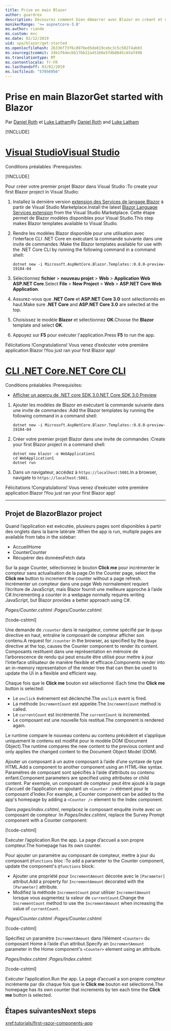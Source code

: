 ```yaml
---
title: Prise en main Blazor
author: guardrex
description: Découvrez comment bien démarrer avec Blazor en créant et modifiant un projet Blazor.
monikerRange: '>= aspnetcore-3.0'
ms.author: riande
ms.custom: mvc
ms.date: 02/12/2019
uid: spa/blazor/get-started
ms.openlocfilehash: 26336f73f6c8976ed5de819cebc3c5c50274ab03
ms.sourcegitcommit: 24b1f6decbb17bb22a45166e5fdb0845c65af498
ms.translationtype: MT
ms.contentlocale: fr-FR
ms.lasthandoff: 03/01/2019
ms.locfileid: "57056956"
---
```

# <a name="get-started-with-blazor"></a><span data-ttu-id="5fb14-103">Prise en main Blazor</span><span class="sxs-lookup"><span data-stu-id="5fb14-103">Get started with Blazor</span></span>

<span data-ttu-id="5fb14-104">Par [Daniel Roth](https://github.com/danroth27) et [Luke Latham](https://github.com/guardrex)</span><span class="sxs-lookup"><span data-stu-id="5fb14-104">By [Daniel Roth](https://github.com/danroth27) and [Luke Latham](https://github.com/guardrex)</span></span>

[!INCLUDE[](~/includes/razor-components-preview-notice.md)]

# <a name="visual-studiotabvisual-studio"></a>[<span data-ttu-id="5fb14-105">Visual Studio</span><span class="sxs-lookup"><span data-stu-id="5fb14-105">Visual Studio</span></span>](#tab/visual-studio)

<span data-ttu-id="5fb14-106">Conditions préalables :</span><span class="sxs-lookup"><span data-stu-id="5fb14-106">Prerequisites:</span></span>

[!INCLUDE[](~/includes/net-core-prereqs-vs-3.0.md)]

<span data-ttu-id="5fb14-107">Pour créer votre premier projet Blazor dans Visual Studio :</span><span class="sxs-lookup"><span data-stu-id="5fb14-107">To create your first Blazor project in Visual Studio:</span></span>

1. <span data-ttu-id="5fb14-108">Installez la dernière version [extension des Services de langage Blazor](https://go.microsoft.com/fwlink/?linkid=870389) à partir de Visual Studio Marketplace.</span><span class="sxs-lookup"><span data-stu-id="5fb14-108">Install the latest [Blazor Language Services extension](https://go.microsoft.com/fwlink/?linkid=870389) from the Visual Studio Marketplace.</span></span> <span data-ttu-id="5fb14-109">Cette étape permet de Blazor modèles disponibles pour Visual Studio.</span><span class="sxs-lookup"><span data-stu-id="5fb14-109">This step makes Blazor templates available to Visual Studio.</span></span>
1. <span data-ttu-id="5fb14-110">Rendre les modèles Blazor disponible pour une utilisation avec l’interface CLI .NET Core en exécutant la commande suivante dans une invite de commandes :</span><span class="sxs-lookup"><span data-stu-id="5fb14-110">Make the Blazor templates available for use with the .NET Core CLI by running the following command in a command shell:</span></span>

   ```console
   dotnet new -i Microsoft.AspNetCore.Blazor.Templates::0.8.0-preview-19104-04
   ```

1. <span data-ttu-id="5fb14-111">Sélectionnez **fichier** > **nouveau projet** > **Web** > **Application Web ASP.NET Core**.</span><span class="sxs-lookup"><span data-stu-id="5fb14-111">Select **File** > **New Project** > **Web** > **ASP.NET Core Web Application**.</span></span>
1. <span data-ttu-id="5fb14-112">Assurez-vous que **.NET Core** et **ASP.NET Core 3.0** sont sélectionnés en haut.</span><span class="sxs-lookup"><span data-stu-id="5fb14-112">Make sure **.NET Core** and **ASP.NET Core 3.0** are selected at the top.</span></span>
1. <span data-ttu-id="5fb14-113">Choisissez le modèle **Blazor** et sélectionnez **OK**.</span><span class="sxs-lookup"><span data-stu-id="5fb14-113">Choose the **Blazor** template and select **OK**.</span></span>
1. <span data-ttu-id="5fb14-114">Appuyez sur **F5** pour exécuter l'application.</span><span class="sxs-lookup"><span data-stu-id="5fb14-114">Press **F5** to run the app.</span></span>

<span data-ttu-id="5fb14-115">Félicitations !</span><span class="sxs-lookup"><span data-stu-id="5fb14-115">Congratulations!</span></span> <span data-ttu-id="5fb14-116">Vous venez d’exécuter votre première application Blazor !</span><span class="sxs-lookup"><span data-stu-id="5fb14-116">You just ran your first Blazor app!</span></span>

<!--

# [Visual Studio Code](#tab/visual-studio-code)

Prerequisites:

[!INCLUDE[](~/includes/net-core-prereqs-vsc-3.0.md)]

To create your first Blazor project in Visual Studio Code:

1. Execute the following command in a command shell:

   ```console
   dotnet new blazor -o WebApplication1
   ```

1. Open the *WebApplication1* folder in Visual Studio Code.

1. Visual Studio code offers to create assets to build and debug the app, which includes the *tasks.json* and *launch.json* files. Select **Yes** to add the assets.

1. Execute the app using the Visual Studio Code debugger.

1. In a browser, navigate to `https://localhost:5001`.

Congratulations! You just ran your first Blazor app!

# [Visual Studio for Mac](#tab/visual-studio-mac)

.NET Core 3.0 will be supported with Visual Studio for Mac version 8.0 or later. Visual Studio for Mac version 8.0 Preview isn't available at this time.

Use the [.NET Core CLI version of this topic](xref:razor-components/get-started?tabs=netcore-cli) on macOS.

[!INCLUDE[](~/includes/net-core-prereqs-mac-3.0.md)]

To create your first project Blazor project in Visual Studio for Mac:

1. Select **File** > **New Solution** or **New Project**.
1. In the sidebar, select **.NET Core** > **App**.
1. Select **Blazor** and select **Next**.
1. The **Target Framework** defaults to **.NET Core 3.0**. Select **Next**.
1. In the **Project Name** field, enter `WebApplication1`. Select **Create**.
1. Select **Run** > **Run Without Debugging** to run the app *without the debugger*. Running with the debugger isn't supported at this time.

Congratulations! You just ran your first Blazor app!
-->

# <a name="net-core-clitabnetcore-cli"></a>[<span data-ttu-id="5fb14-117">CLI .NET Core</span><span class="sxs-lookup"><span data-stu-id="5fb14-117">.NET Core CLI</span></span>](#tab/netcore-cli/)

<span data-ttu-id="5fb14-118">Conditions préalables :</span><span class="sxs-lookup"><span data-stu-id="5fb14-118">Prerequisites:</span></span>

* [<span data-ttu-id="5fb14-119">Afficher un aperçu de .NET core SDK 3.0</span><span class="sxs-lookup"><span data-stu-id="5fb14-119">.NET Core SDK 3.0 Preview</span></span>](https://dotnet.microsoft.com/download/dotnet-core/3.0)

1. <span data-ttu-id="5fb14-120">Ajouter les modèles de Blazor en exécutant la commande suivante dans une invite de commandes :</span><span class="sxs-lookup"><span data-stu-id="5fb14-120">Add the Blazor templates by running the following command in a command shell:</span></span>

   ```console
   dotnet new -i Microsoft.AspNetCore.Blazor.Templates::0.8.0-preview-19104-04
   ```

1. <span data-ttu-id="5fb14-121">Créer votre premier projet Blazor dans une invite de commandes :</span><span class="sxs-lookup"><span data-stu-id="5fb14-121">Create your first Blazor project in a command shell:</span></span>

   ```console
   dotnet new blazor -o WebApplication1
   cd WebApplication1
   dotnet run
   ```

1. <span data-ttu-id="5fb14-122">Dans un navigateur, accédez à `https://localhost:5001`.</span><span class="sxs-lookup"><span data-stu-id="5fb14-122">In a browser, navigate to `https://localhost:5001`.</span></span>

<span data-ttu-id="5fb14-123">Félicitations !</span><span class="sxs-lookup"><span data-stu-id="5fb14-123">Congratulations!</span></span> <span data-ttu-id="5fb14-124">Vous venez d’exécuter votre première application Blazor !</span><span class="sxs-lookup"><span data-stu-id="5fb14-124">You just ran your first Blazor app!</span></span>

---

## <a name="blazor-project"></a><span data-ttu-id="5fb14-125">Projet de Blazor</span><span class="sxs-lookup"><span data-stu-id="5fb14-125">Blazor project</span></span>

<span data-ttu-id="5fb14-126">Quand l’application est exécutée, plusieurs pages sont disponibles à partir des onglets dans la barre latérale :</span><span class="sxs-lookup"><span data-stu-id="5fb14-126">When the app is run, multiple pages are available from tabs in the sidebar:</span></span>

* <span data-ttu-id="5fb14-127">Accueil</span><span class="sxs-lookup"><span data-stu-id="5fb14-127">Home</span></span>
* <span data-ttu-id="5fb14-128">Counter</span><span class="sxs-lookup"><span data-stu-id="5fb14-128">Counter</span></span>
* <span data-ttu-id="5fb14-129">Récupérer des données</span><span class="sxs-lookup"><span data-stu-id="5fb14-129">Fetch data</span></span>

<span data-ttu-id="5fb14-130">Sur la page Counter, sélectionnez le bouton **Click me** pour incrémenter le compteur sans actualisation de la page.</span><span class="sxs-lookup"><span data-stu-id="5fb14-130">On the Counter page, select the **Click me** button to increment the counter without a page refresh.</span></span> <span data-ttu-id="5fb14-131">Incrémenter un compteur dans une page Web normalement requiert l’écriture de JavaScript, mais Blazor fournit une meilleure approche à l’aide C#.</span><span class="sxs-lookup"><span data-stu-id="5fb14-131">Incrementing a counter in a webpage normally requires writing JavaScript, but Blazor provides a better approach using C#.</span></span>

<span data-ttu-id="5fb14-132">*Pages/Counter.cshtml* :</span><span class="sxs-lookup"><span data-stu-id="5fb14-132">*Pages/Counter.cshtml*:</span></span>

[!code-cshtml[](get-started/samples_snapshot/3.x/Counter1.cshtml)]

<span data-ttu-id="5fb14-133">Une demande de `/counter` dans le navigateur, comme spécifié par le `@page` directive en haut, entraîne le composant de compteur afficher son contenu.</span><span class="sxs-lookup"><span data-stu-id="5fb14-133">A request for `/counter` in the browser, as specified by the `@page` directive at the top, causes the Counter component to render its content.</span></span> <span data-ttu-id="5fb14-134">Composants restituent dans une représentation en mémoire de l’arborescence de rendu qui peut ensuite être utilisé pour mettre à jour l’interface utilisateur de manière flexible et efficace.</span><span class="sxs-lookup"><span data-stu-id="5fb14-134">Components render into an in-memory representation of the render tree that can then be used to update the UI in a flexible and efficient way.</span></span>

<span data-ttu-id="5fb14-135">Chaque fois que le **Click me** bouton est sélectionné :</span><span class="sxs-lookup"><span data-stu-id="5fb14-135">Each time the **Click me** button is selected:</span></span>

* <span data-ttu-id="5fb14-136">Le `onclick` événement est déclenché.</span><span class="sxs-lookup"><span data-stu-id="5fb14-136">The `onclick` event is fired.</span></span>
* <span data-ttu-id="5fb14-137">La méthode `IncrementCount` est appelée.</span><span class="sxs-lookup"><span data-stu-id="5fb14-137">The `IncrementCount` method is called.</span></span>
* <span data-ttu-id="5fb14-138">Le `currentCount` est incrémenté.</span><span class="sxs-lookup"><span data-stu-id="5fb14-138">The `currentCount` is incremented.</span></span>
* <span data-ttu-id="5fb14-139">Le composant est une nouvelle fois restitué.</span><span class="sxs-lookup"><span data-stu-id="5fb14-139">The component is rendered again.</span></span>

<span data-ttu-id="5fb14-140">Le runtime compare le nouveau contenu au contenu précédent et s’applique uniquement le contenu est modifié pour le modèle DOM (Document Object).</span><span class="sxs-lookup"><span data-stu-id="5fb14-140">The runtime compares the new content to the previous content and only applies the changed content to the Document Object Model (DOM).</span></span>

<span data-ttu-id="5fb14-141">Ajouter un composant à un autre composant à l’aide d’une syntaxe de type HTML.</span><span class="sxs-lookup"><span data-stu-id="5fb14-141">Add a component to another component using an HTML-like syntax.</span></span> <span data-ttu-id="5fb14-142">Paramètres de composant sont spécifiés à l’aide d’attributs ou contenu enfant.</span><span class="sxs-lookup"><span data-stu-id="5fb14-142">Component parameters are specified using attributes or child content.</span></span> <span data-ttu-id="5fb14-143">Par exemple, un composant de compteur peut être ajouté à la page d’accueil de l’application en ajoutant un `<Counter />` élément pour le composant d’Index.</span><span class="sxs-lookup"><span data-stu-id="5fb14-143">For example, a Counter component can be added to the app's homepage by adding a `<Counter />` element to the Index component.</span></span>

<span data-ttu-id="5fb14-144">Dans *pages/index.cshtml*, remplacez le composant enquête invite avec un composant de compteur :</span><span class="sxs-lookup"><span data-stu-id="5fb14-144">In *Pages/Index.cshtml*, replace the Survey Prompt component with a Counter component:</span></span>

[!code-cshtml[](get-started/samples_snapshot/3.x/Index1.cshtml?highlight=7)]

<span data-ttu-id="5fb14-145">Exécuter l’application.</span><span class="sxs-lookup"><span data-stu-id="5fb14-145">Run the app.</span></span> <span data-ttu-id="5fb14-146">La page d’accueil a son propre compteur.</span><span class="sxs-lookup"><span data-stu-id="5fb14-146">The homepage has its own counter.</span></span>

<span data-ttu-id="5fb14-147">Pour ajouter un paramètre au composant de compteur, mettre à jour du composant `@functions` bloc :</span><span class="sxs-lookup"><span data-stu-id="5fb14-147">To add a parameter to the Counter component, update the component's `@functions` block:</span></span>

* <span data-ttu-id="5fb14-148">Ajouter une propriété pour `IncrementAmount` décorée avec le `[Parameter]` attribut.</span><span class="sxs-lookup"><span data-stu-id="5fb14-148">Add a property for `IncrementAmount` decorated with the `[Parameter]` attribute.</span></span>
* <span data-ttu-id="5fb14-149">Modifiez la méthode `IncrementCount` pour utiliser `IncrementAmount` lorsque vous augmentez la valeur de `currentCount`.</span><span class="sxs-lookup"><span data-stu-id="5fb14-149">Change the `IncrementCount` method to use the `IncrementAmount` when increasing the value of `currentCount`.</span></span>

<span data-ttu-id="5fb14-150">*Pages/Counter.cshtml* :</span><span class="sxs-lookup"><span data-stu-id="5fb14-150">*Pages/Counter.cshtml*:</span></span>

[!code-cshtml[](get-started/samples_snapshot/3.x/Counter2.cshtml?highlight=4,8)]

<span data-ttu-id="5fb14-151">Spécifiez un paramètre `IncrementAmount` dans l’élément `<Counter>` du composant Home à l’aide d’un attribut.</span><span class="sxs-lookup"><span data-stu-id="5fb14-151">Specify an `IncrementAmount` parameter in the Home component's `<Counter>` element using an attribute.</span></span>

<span data-ttu-id="5fb14-152">*Pages/Index.cshtml* :</span><span class="sxs-lookup"><span data-stu-id="5fb14-152">*Pages/Index.cshtml*:</span></span>

[!code-cshtml[](get-started/samples_snapshot/3.x/Index2.cshtml)]

<span data-ttu-id="5fb14-153">Exécuter l’application.</span><span class="sxs-lookup"><span data-stu-id="5fb14-153">Run the app.</span></span> <span data-ttu-id="5fb14-154">La page d’accueil a son propre compteur incrémente par dix chaque fois que le **Click me** bouton est sélectionné.</span><span class="sxs-lookup"><span data-stu-id="5fb14-154">The homepage has its own counter that increments by ten each time the **Click me** button is selected.</span></span>

## <a name="next-steps"></a><span data-ttu-id="5fb14-155">Étapes suivantes</span><span class="sxs-lookup"><span data-stu-id="5fb14-155">Next steps</span></span>

<xref:tutorials/first-razor-components-app>
